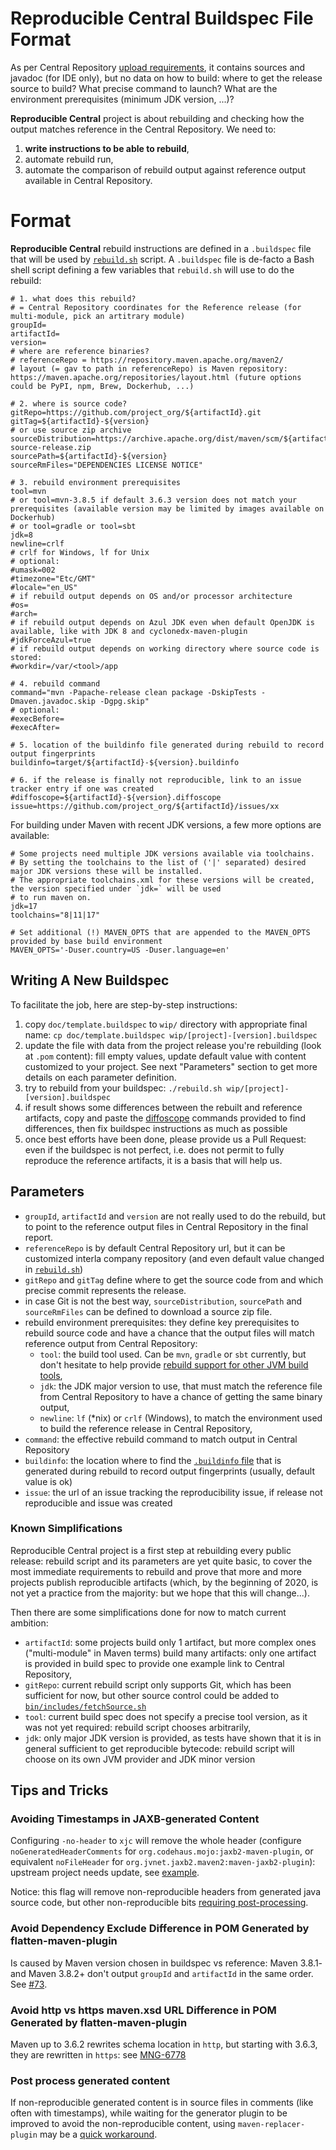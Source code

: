 Reproducible Central Buildspec File Format
==========================================

As per Central Repository [upload requirements](https://maven.apache.org/repository/guide-central-repository-upload.html), it contains sources and javadoc (for IDE only), but no data on how to build: where to get the release source to build? What precise command to launch? What are the environment prerequisites (minimum JDK version, ...)?

**Reproducible Central** project is about rebuilding and checking how the output matches reference in the Central Repository. We need to:
1. **write instructions to be able to rebuild**,
2. automate rebuild run,
3. automate the comparison of rebuild output against reference output available in Central Repository.

# Format

**Reproducible Central** rebuild instructions are defined in a `.buildspec` file that will be used by [`rebuild.sh`](../rebuild.sh) script. A `.buildspec` file is de-facto a Bash shell script defining a few variables that `rebuild.sh` will use to do the rebuild:

```
# 1. what does this rebuild?
# = Central Repository coordinates for the Reference release (for multi-module, pick an artitrary module)
groupId=
artifactId=
version=
# where are reference binaries?
# referenceRepo = https://repository.maven.apache.org/maven2/
# layout (= gav to path in referenceRepo) is Maven repository: https://maven.apache.org/repositories/layout.html (future options could be PyPI, npm, Brew, Dockerhub, ...)

# 2. where is source code?
gitRepo=https://github.com/project_org/${artifactId}.git
gitTag=${artifactId}-${version}
# or use source zip archive
sourceDistribution=https://archive.apache.org/dist/maven/scm/${artifactId}-${version}-source-release.zip
sourcePath=${artifactId}-${version}
sourceRmFiles="DEPENDENCIES LICENSE NOTICE"

# 3. rebuild environment prerequisites
tool=mvn
# or tool=mvn-3.8.5 if default 3.6.3 version does not match your prerequisites (available version may be limited by images available on Dockerhub)
# or tool=gradle or tool=sbt
jdk=8
newline=crlf
# crlf for Windows, lf for Unix
# optional:
#umask=002
#timezone="Etc/GMT"
#locale="en_US"
# if rebuild output depends on OS and/or processor architecture
#os=
#arch=
# if rebuild output depends on Azul JDK even when default OpenJDK is available, like with JDK 8 and cyclonedx-maven-plugin
#jdkForceAzul=true
# if rebuild output depends on working directory where source code is stored:
#workdir=/var/<tool>/app

# 4. rebuild command
command="mvn -Papache-release clean package -DskipTests -Dmaven.javadoc.skip -Dgpg.skip"
# optional:
#execBefore=
#execAfter=

# 5. location of the buildinfo file generated during rebuild to record output fingerprints
buildinfo=target/${artifactId}-${version}.buildinfo

# 6. if the release is finally not reproducible, link to an issue tracker entry if one was created
#diffoscope=${artifactId}-${version}.diffoscope
issue=https://github.com/project_org/${artifactId}/issues/xx
```

For building under Maven with recent JDK versions, a few more options are available:
```
# Some projects need multiple JDK versions available via toolchains.
# By setting the toolchains to the list of ('|' separated) desired major JDK versions these will be installed.
# The appropriate toolchains.xml for these versions will be created, the version specified under `jdk=` will be used
# to run maven on.
jdk=17
toolchains="8|11|17"

# Set additional (!) MAVEN_OPTS that are appended to the MAVEN_OPTS provided by base build environment
MAVEN_OPTS='-Duser.country=US -Duser.language=en'
```


## Writing A New Buildspec

To facilitate the job, here are step-by-step instructions:

1. copy `doc/template.buildspec` to `wip/` directory with appropriate final name: `cp doc/template.buildspec wip/[project]-[version].buildspec`
2. update the file with data from the project release you're rebuilding (look at `.pom` content): fill empty values, update default value with content customized to your project. See next "Parameters" section to get more details on each parameter definition.
3. try to rebuild from your buildspec: `./rebuild.sh wip/[project]-[version].buildspec`
4. if result shows some differences between the rebuilt and reference artifacts, copy and paste the [diffoscope](https://diffoscope.org/) commands provided to find differences, then fix buildspec instructions as much as possible
5. once best efforts have been done, please provide us a Pull Request: even if the buildspec is not perfect, i.e. does not permit to fully reproduce the reference artifacts, it is a basis that will help us.

## Parameters

- `groupId`, `artifactId` and `version` are not really used to do the rebuild, but to point to the reference output files in Central Repository in the final report.
- `referenceRepo` is by default Central Repository url, but it can be customized interla company repository (and even default value changed in [`rebuild.sh`](../rebuild.sh))
- `gitRepo` and `gitTag` define where to get the source code from and which precise commit represents the release.
- in case Git is not the best way, `sourceDistribution`, `sourcePath` and `sourceRmFiles` can be defined to download a source zip file.
- rebuild environment prerequisites: they define key prerequisites to rebuild source code and have a chance that the output files will match reference output from Central Repository:
  - `tool`: the build tool used. Can be `mvn`, `gradle` or `sbt` currently, but don't hesitate to help provide [rebuild support for other JVM build tools](/jvm-repo-rebuild/reproducible-central/issues/6),
  - `jdk`: the JDK major version to use, that must match the reference file from Central Repository to have a chance of getting the same binary output,
  - `newline`: `lf` (*nix) or `crlf` (Windows), to match the environment used to build the reference release in Central Repository,
- `command`: the effective rebuild command to match output in Central Repository
- `buildinfo`: the location where to find the [`.buildinfo` file](https://reproducible-builds.org/docs/jvm/) that is generated during rebuild to record output fingerprints (usually, default value is ok)
- `issue`: the url of an issue tracking the reproducibility issue, if release not reproducible and issue was created

### Known Simplifications

Reproducible Central project is a first step at rebuilding every public release: rebuild script and its parameters are yet quite basic, to cover the most immediate requirements to rebuild and prove that more and more projects publish reproducible artifacts (which, by the beginning of 2020, is not yet a practice from the majority: but we hope that this will change...).

Then there are some simplifications done for now to match current ambition:

- `artifactId`: some projects build only 1 artifact, but more complex ones ("multi-module" in Maven terms) build many artifacts: only one artifact is provided in build spec to provide one example link to Central Repository,
- `gitRepo`: current rebuild script only supports Git, which has been sufficient for now, but other source control could be added to [`bin/includes/fetchSource.sh`](../bin/includes/fetchSource.sh)
- `tool`: current build spec does not specify a precise tool version, as it was not yet required: rebuild script chooses arbitrarily,
- `jdk`: only major JDK version is provided, as tests have shown that it is in general sufficient to get reproducible bytecode: rebuild script will choose on its own JVM provider and JDK minor version

## Tips and Tricks

### Avoiding Timestamps in JAXB-generated Content

Configuring `-no-header` to `xjc` will remove the whole header (configure `noGeneratedHeaderComments` for `org.codehaus.mojo:jaxb2-maven-plugin`, or equivalent `noFileHeader` for `org.jvnet.jaxb2.maven2:maven-jaxb2-plugin`): upstream project needs update, see [example](https://github.com/apache/nifi/pull/6500/files#diff-9c5fb3d1b7e3b0f54bc5c4182965c4fe1f9023d449017cece3005d3f90e8e4d8).

Notice: this flag will remove non-reproducible headers from generated java source code, but other non-reproducible bits [requiring post-processing](https://github.com/apache/santuario-xml-security-java/pull/77/files).

### Avoid Dependency Exclude Difference in POM Generated by flatten-maven-plugin

Is caused by Maven version chosen in buildspec vs reference: Maven 3.8.1- and Maven 3.8.2+ don't output `groupId` and `artifactId` in the same order. See [#73](../../../issues/73).

### Avoid http vs https maven.xsd URL Difference in POM Generated by flatten-maven-plugin

Maven up to 3.6.2 rewrites schema location in `http`, but starting with 3.6.3, they are rewritten in `https`: see [MNG-6778](https://issues.apache.org/jira/browse/MNG-6778)

### Post process generated content

If non-reproducible generated content is in source files in comments (like often with timestamps), while waiting for the generator plugin to be improved to avoid the
non-reproducible content, using `maven-replacer-plugin` may be a [quick workaround](../../../issues/84).
